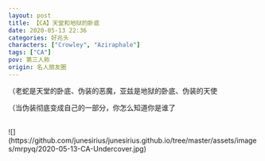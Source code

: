 ```yaml
---
layout: post
title: 【CA】天堂和地狱的卧底
date: 2020-05-13 22:36
categories: 好兆头
characters: ["Crowley", "Aziraphale"]
tags: ["CA"]
pov: 第三人称
origin: 名人朋友圈
---
```


（老蛇是天堂的卧底、伪装的恶魔，亚兹是地狱的卧底、伪装的天使

（当伪装彻底变成自己的一部分，你怎么知道你是谁了

<br>
![](https://github.com/junesirius/junesirius.github.io/tree/master/assets/images/mrpyq/2020-05-13-CA-Undercover.jpg)
